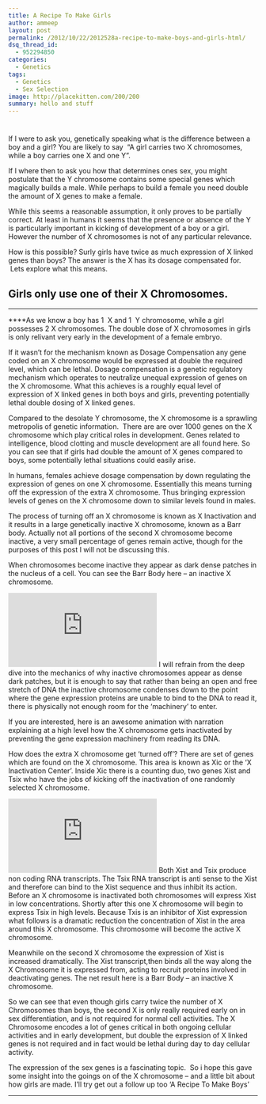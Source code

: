 ```yaml
---
title: A Recipe To Make Girls
author: ammeep
layout: post
permalink: /2012/10/22/2012528a-recipe-to-make-boys-and-girls-html/
dsq_thread_id:
  - 952294850
categories:
  - Genetics
tags:
  - Genetics
  - Sex Selection
image: http://placekitten.com/200/200
summary: hello and stuff
---
```

# 

If I were to ask you, genetically speaking what is the difference between a boy and a girl? You are likely to say  “A girl carries two X chromosomes, while a boy carries one X and one Y”.

If I where then to ask you how that determines ones sex, you might postulate that the Y chromosome contains some special genes which magically builds a male. While perhaps to build a female you need double the amount of X genes to make a female.

While this seems a reasonable assumption, it only proves to be partially correct. At least in humans it seems that the presence or absence of the Y is particularly important in kicking of development of a boy or a girl. However the number of X chromosomes is not of any particular relevance.

How is this possible? Surly girls have twice as much expression of X linked genes than boys? The answer is the X has its dosage compensated for.  Lets explore what this means.

## **Girls only use one of their X Chromosomes.**

****

****As we know a boy has 1  X and 1  Y chromosome, while a girl possesses 2 X chromosomes. The double dose of X chromosomes in girls is only relivant very early in the development of a female embryo.

If it wasn’t for the mechanism known as Dosage Compensation any gene coded on an X chromosome would be expressed at double the required level, which can be lethal. Dosage compensation is a genetic regulatory mechanism which operates to neutralize unequal expression of genes on the X chromosome. What this achieves is a roughly equal level of expression of X linked genes in both boys and girls, preventing potentially lethal double dosing of X linked genes.

Compared to the desolate Y chromosome, the X chromosome is a sprawling metropolis of genetic information.  There are are over 1000 genes on the X chromosome which play critical roles in development. Genes related to intelligence, blood clotting and muscle development are all found here. So you can see that if girls had double the amount of X genes compared to boys, some potentially lethal situations could easily arise. 

In humans, females achieve dosage compensation by down regulating the expression of genes on one X chromosome. Essentially this means turning off the expression of the extra X chromosome. Thus bringing expression levels of genes on the X chromosome down to similar levels found in males.  

The process of turning off an X chromosome is known as X Inactivation and it results in a large genetically inactive X chromosome, known as a Barr body. Actually not all portions of the second X chromosome become inactive, a very small percentage of genes remain active, though for the purposes of this post I will not be discussing this.

When chromosomes become inactive they appear as dark dense patches in the nucleus of a cell. You can see the Barr Body here – an inactive X chromosome. 

![][1] 
I will refrain from the deep dive into the mechanics of why inactive chromosomes appear as dense dark patches, but it is enough to say that rather than being an open and free stretch of DNA the inactive chromosome condenses down to the point where the gene expression proteins are unable to bind to the DNA to read it, there is physically not enough room for the ‘machinery’ to enter. 

If you are interested, here is an awesome animation with narration explaining at a high level how the X chromosome gets inactivated by preventing the gene expression machinery from reading its DNA.

 

 

 

How does the extra X chromosome get ‘turned off’? There are set of genes which are found on the X chromosome. This area is known as Xic or the ‘X Inactivation Center’. Inside Xic there is a counting duo, two genes Xist and Tsix who have the jobs of kicking off the inactivation of one randomly selected X chromosome.  

 
![][2] 
Both Xist and Tsix produce non coding RNA transcripts. The Tsix RNA transcript is anti sense to the Xist and therefore can bind to the Xist sequence and thus inhibit its action. Before an X chromosome is inactivated both chromosomes will express Xist in low concentrations. Shortly after this one X chromosome will begin to express Tsix in high levels. Because Txis is an inhibitor of Xist expression what follows is a dramatic reduction the concentration of Xist in the area around this X chromosome. This chromosome will become the active X chromosome.  


Meanwhile on the second X chromosome the expression of Xist is increased dramatically. The Xist transcript,then binds all the way along the X Chromosome it is expressed from, acting to recruit proteins involved in deactivating genes. The net result here is a Barr Body – an inactive X chromosome.

So we can see that even though girls carry twice the number of X Chromosomes than boys, the second X is only really required early on in sex differentiation, and is not required for normal cell activities. The X Chromosome encodes a lot of genes critical in both ongoing cellular activities and in early development, but double the expression of X linked genes is not required and in fact would be lethal during day to day cellular activity.

The expression of the sex genes is a fascinating topic.  So i hope this gave some insight into the goings on of the X chromosome – and a little bit about how girls are made. I’ll try get out a follow up too ‘A Recipe To Make Boys’ 

**** 

 [1]: http://amy.palamounta.in/wp-content/plugins/php-image-cache/image.php?path=/wp-content/uploads/2012/10/barrbody.gif
 [2]: http://amy.palamounta.in/wp-content/plugins/php-image-cache/image.php?path=/wp-content/uploads/2012/05/img.jpg